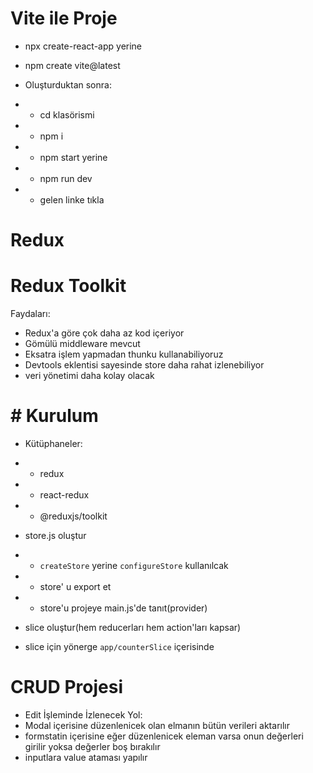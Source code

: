 # Vite ile Proje

- npx create-react-app yerine
- npm create vite@latest

- Oluşturduktan sonra:
- - cd klasörismi
- - npm i
- - npm start yerine
- - npm run dev
- - gelen linke tıkla

# Redux

# Redux Toolkit

Faydaları:

- Redux'a göre çok daha az kod içeriyor
- Gömülü middleware mevcut
- Eksatra işlem yapmadan thunku kullanabiliyoruz
- Devtools eklentisi sayesinde store daha rahat izlenebiliyor
- veri yönetimi daha kolay olacak

# # Kurulum

- Kütüphaneler:
- - redux
- - react-redux
- - @reduxjs/toolkit

- store.js oluştur
- - `createStore` yerine `configureStore` kullanılcak
- - store' u export et
- - store'u projeye main.js'de tanıt(provider)

- slice oluştur(hem reducerları hem action'ları kapsar)
- slice için yönerge `app/counterSlice` içerisinde

# CRUD Projesi

- Edit İşleminde İzlenecek Yol:
- Modal içerisine düzenlenicek olan elmanın bütün verileri aktarılır
- formstatin içerisine eğer düzenlenicek eleman varsa onun değerleri girilir yoksa değerler boş bırakılır
- inputlara value ataması yapılır
